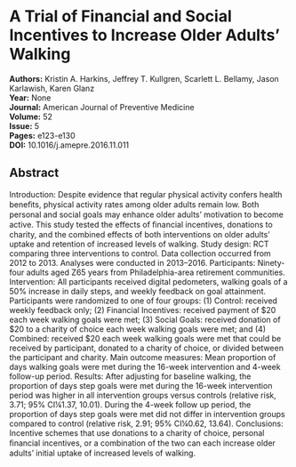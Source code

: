 # A Trial of Financial and Social Incentives to Increase Older Adults’ Walking

**Authors:** Kristin A. Harkins, Jeffrey T. Kullgren, Scarlett L. Bellamy, Jason Karlawish, Karen Glanz  
**Year:** None  
**Journal:** American Journal of Preventive Medicine  
**Volume:** 52  
**Issue:** 5  
**Pages:** e123-e130  
**DOI:** 10.1016/j.amepre.2016.11.011  

## Abstract
Introduction: Despite evidence that regular physical activity confers health beneﬁts, physical activity rates among older adults remain low. Both personal and social goals may enhance older adults’ motivation to become active. This study tested the effects of ﬁnancial incentives, donations to charity, and the combined effects of both interventions on older adults’ uptake and retention of increased levels of walking. Study design: RCT comparing three interventions to control. Data collection occurred from 2012 to 2013. Analyses were conducted in 2013–2016. Participants: Ninety-four adults aged Z65 years from Philadelphia-area retirement communities. Intervention: All participants received digital pedometers, walking goals of a 50% increase in daily steps, and weekly feedback on goal attainment. Participants were randomized to one of four groups: (1) Control: received weekly feedback only; (2) Financial Incentives: received payment of $20 each week walking goals were met; (3) Social Goals: received donation of $20 to a charity of choice each week walking goals were met; and (4) Combined: received $20 each week walking goals were met that could be received by participant, donated to a charity of choice, or divided between the participant and charity. Main outcome measures: Mean proportion of days walking goals were met during the 16-week intervention and 4-week follow-up period.
Results: After adjusting for baseline walking, the proportion of days step goals were met during the 16-week intervention period was higher in all intervention groups versus controls (relative risk, 3.71; 95% CI¼1.37, 10.01). During the 4-week follow up period, the proportion of days step goals were met did not differ in intervention groups compared to control (relative risk, 2.91; 95% CI¼0.62, 13.64).
Conclusions: Incentive schemes that use donations to a charity of choice, personal ﬁnancial incentives, or a combination of the two can each increase older adults’ initial uptake of increased levels of walking.


